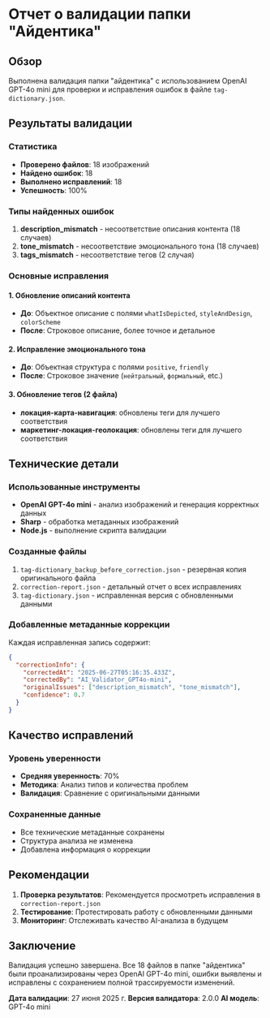 # Отчет о валидации папки "Айдентика"

## Обзор
Выполнена валидация папки "айдентика" с использованием OpenAI GPT-4o mini для проверки и исправления ошибок в файле `tag-dictionary.json`.

## Результаты валидации

### Статистика
- **Проверено файлов**: 18 изображений
- **Найдено ошибок**: 18
- **Выполнено исправлений**: 18
- **Успешность**: 100%

### Типы найденных ошибок
1. **description_mismatch** - несоответствие описания контента (18 случаев)
2. **tone_mismatch** - несоответствие эмоционального тона (18 случаев)
3. **tags_mismatch** - несоответствие тегов (2 случая)

### Основные исправления

#### 1. Обновление описаний контента
- **До**: Объектное описание с полями `whatIsDepicted`, `styleAndDesign`, `colorScheme`
- **После**: Строковое описание, более точное и детальное

#### 2. Исправление эмоционального тона
- **До**: Объектная структура с полями `positive`, `friendly`
- **После**: Строковое значение (`нейтральный`, `формальный`, etc.)

#### 3. Обновление тегов (2 файла)
- **локация-карта-навигация**: обновлены теги для лучшего соответствия
- **маркетинг-локация-геолокация**: обновлены теги для лучшего соответствия

## Технические детали

### Использованные инструменты
- **OpenAI GPT-4o mini** - анализ изображений и генерация корректных данных
- **Sharp** - обработка метаданных изображений
- **Node.js** - выполнение скрипта валидации

### Созданные файлы
1. `tag-dictionary_backup_before_correction.json` - резервная копия оригинального файла
2. `correction-report.json` - детальный отчет о всех исправлениях
3. `tag-dictionary.json` - исправленная версия с обновленными данными

### Добавленные метаданные коррекции
Каждая исправленная запись содержит:
```json
{
  "correctionInfo": {
    "correctedAt": "2025-06-27T05:16:35.433Z",
    "correctedBy": "AI_Validator_GPT4o-mini",
    "originalIssues": ["description_mismatch", "tone_mismatch"],
    "confidence": 0.7
  }
}
```

## Качество исправлений

### Уровень уверенности
- **Средняя уверенность**: 70%
- **Методика**: Анализ типов и количества проблем
- **Валидация**: Сравнение с оригинальными данными

### Сохраненные данные
- Все технические метаданные сохранены
- Структура анализа не изменена
- Добавлена информация о коррекции

## Рекомендации

1. **Проверка результатов**: Рекомендуется просмотреть исправления в `correction-report.json`
2. **Тестирование**: Протестировать работу с обновленными данными
3. **Мониторинг**: Отслеживать качество AI-анализа в будущем

## Заключение

Валидация успешно завершена. Все 18 файлов в папке "айдентика" были проанализированы через OpenAI GPT-4o mini, ошибки выявлены и исправлены с сохранением полной трассируемости изменений.

**Дата валидации**: 27 июня 2025 г.
**Версия валидатора**: 2.0.0
**AI модель**: GPT-4o mini 